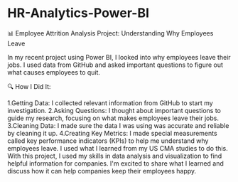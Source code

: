 # HR-Analytics-Power-BI
📊 Employee Attrition Analysis Project: Understanding Why Employees Leave

In my recent project using Power BI, I looked into why employees leave their jobs. I used data from GitHub and asked important questions to figure out what causes employees to quit.

🔍 How I Did It:

1.Getting Data: I collected relevant information from GitHub to start my investigation.
2.Asking Questions: I thought about important questions to guide my research, focusing on what makes employees leave their jobs.
3.Cleaning Data: I made sure the data I was using was accurate and reliable by cleaning it up.
4.Creating Key Metrics: I made special measurements called key performance indicators (KPIs) to help me understand why employees leave. I used what I learned from my US CMA studies to do this.
With this project, I used my skills in data analysis and visualization to find helpful information for companies. I'm excited to share what I learned and discuss how it can help companies keep their employees happy.
